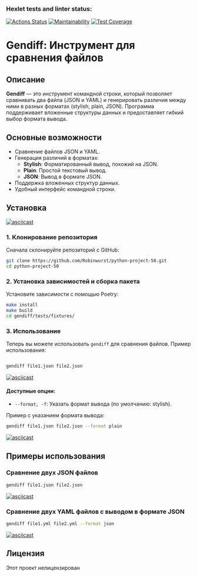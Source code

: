 ### Hexlet tests and linter status:
[![Actions Status](https://github.com/Robinwurst/python-project-50/actions/workflows/hexlet-check.yml/badge.svg)](https://github.com/Robinwurst/python-project-50/actions)
[![Maintainability](https://api.codeclimate.com/v1/badges/5d612d7eaec422bef8ca/maintainability)](https://codeclimate.com/github/Robinwurst/python-project-50/maintainability)
[![Test Coverage](https://api.codeclimate.com/v1/badges/5d612d7eaec422bef8ca/test_coverage)](https://codeclimate.com/github/Robinwurst/python-project-50/test_coverage)


# Gendiff: Инструмент для сравнения файлов

## Описание

**Gendiff** — это инструмент командной строки, который позволяет сравнивать два файла (JSON и YAML) и генерировать различия между ними в разных форматах (stylish, plain, JSON). Программа поддерживает вложенные структуры данных и предоставляет гибкий выбор формата вывода.

## Основные возможности

- Сравнение файлов JSON и YAML.
- Генерация различий в форматах:
  - **Stylish**: Форматированный вывод, похожий на JSON.
  - **Plain**: Простой текстовый вывод.
  - **JSON**: Вывод в формате JSON.
- Поддержка вложенных структур данных.
- Удобный интерфейс командной строки.

## Установка
[![asciicast](https://asciinema.org/a/GuZ76uzKHfwcwwkIVm0yFOX1v.svg)](https://asciinema.org/a/GuZ76uzKHfwcwwkIVm0yFOX1v)
### 1. Клонирование репозитория

Сначала склонируйте репозиторий с GitHub:

```bash
git clone https://github.com/Robinwurst/python-project-50.git
cd python-project-50
```

### 2. Установка зависимостей и сборка пакета

Установите зависимости с помощью Poetry:

```bash
make install
make build
cd gendiff/tests/fixtures/
```

### 3. Использование

Теперь вы можете использовать `gendiff` для сравнения файлов. Пример использования:

```bash

gendiff file1.json file2.json
```
[![asciicast](https://asciinema.org/a/tHsx5w3enKPNCvHInm6N6wLXO.svg)](https://asciinema.org/a/tHsx5w3enKPNCvHInm6N6wLXO)

#### Доступные опции:

- `--format, -f`: Указать формат вывода (по умолчанию: stylish).

Пример с указанием формата вывода:

```bash
gendiff file1.json file2.json --format plain
```
[![asciicast](https://asciinema.org/a/H5H8Q2wj6Yo2O1A05eDPCW1IU.svg)](https://asciinema.org/a/H5H8Q2wj6Yo2O1A05eDPCW1IU)
## Примеры использования

### Сравнение двух JSON файлов

```bash
gendiff file1.json file2.json
```
[![asciicast](https://asciinema.org/a/1884OStsTuBLcb2QguGKEsz4n.svg)](https://asciinema.org/a/1884OStsTuBLcb2QguGKEsz4n)
### Сравнение двух YAML файлов с выводом в формате JSON

```bash
gendiff file1.yml file2.yml --format json

```
[![asciicast](https://asciinema.org/a/YsUAlWQm4jjtibSv9WSsnpQYp.svg)](https://asciinema.org/a/YsUAlWQm4jjtibSv9WSsnpQYp)

## Лицензия

Этот проект нелицензирован